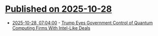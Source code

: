 # [Published on 2025-10-28](index.md)

* [2025-10-28, 07:04:00](https://soylentnews.org/politics/article.pl?sid=25/10/26/134258&from=rss) - [Trump Eyes Government Control of Quantum Computing Firms With Intel-Like Deals](https://soylentnews.org/politics/article.pl?sid=25/10/26/134258&from=rss)
